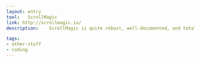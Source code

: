 ```yaml
---
layout: entry
tool:	ScrollMagic
link: http://scrollmagic.io/
description:	ScrollMagic is quite robust, well-documented, and totally customizable library for interactive scrolling. It has a great add-on for debugging. It also has no dependencies.

tags:
- other-stuff
- coding
---
```

